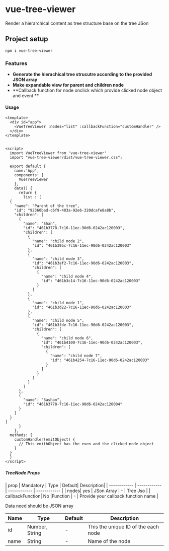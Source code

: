 # vue-tree-viewer

Render a hierarchical content as tree structure base on the tree JSon

## Project setup
```
npm i vue-tree-viewer
```
### Features
- **Generate the hierachical tree strucutre according to the provided JSON array**
- **Make expandable view for parent and children node**
- **Callback function for node onclick which provide clicked node object and event **

#### Usage
```
<template>
  <div id="app">
    <VueTreeViewer :nodes="list" :callbackFunction="customHandler" />
  </div>
</template>


<script>
  import VueTreeViewer from 'vue-tree-viewer'
  import "vue-tree-viewer/dist/vue-tree-viewer.css";

  export default {
    name:'App',
    components: {
      VueTreeViewer
    },
    data() {
      return {
        list : [
  {
    "name": "Parent of the tree",
    "id": "92360bad-c6f9-403a-92e6-320dcafe8a8b",
    "children": [
      {
        "name": "Shan",
        "id": "461b3778-7c16-11ec-90d6-0242ac120003",
        "children": [
          {
            "name": "child node 2",
            "id": "461b39bc-7c16-11ec-90d6-0242ac120003"
          },
          {
            "name": "child node 3",
            "id": "461b3af2-7c16-11ec-90d6-0242ac120003",
            "children": [
              {
                "name": "child node 4",
                "id": "461b3c14-7c16-11ec-90d6-0242ac120003"
              }
            ]
          },
          {
            "name": "child node 1",
            "id": "461b3d22-7c16-11ec-90d6-0242ac120003"
          },
          {
            "name": "child node 5",
            "id": "461b3fde-7c16-11ec-90d6-0242ac120003",
            "children": [
              {
                "name": "child node 6",
                "id": "461b4100-7c16-11ec-90d6-0242ac120003",
                "children": [
                  {
                    "name": "child node 7",
                    "id": "461b4254-7c16-11ec-90d6-0242ac120003"
                  }
                ]
              }
            ]
          }
        ]
      },
      {
        "name": "Sashan",
        "id": "461b3778-7c16-11ec-90d6-0242ac120004"
      }
    ]
  }
]
      }
    },
  methods: {
    customHandler(emitObject) {
      // This emithObject has the even and the clicked node object
    }
  }
  }
</script>
```
##### TreeNode Props
|   prop | Mandatory |  Type |   Default|   Description|
| ------------ | ------------ | ------------ | ------------ |
|   nodes| yes | JSon Array |  - |  Tree Jso |
|   callbackFunction| No |Function |  - |  Provide your callback function name |

Data need should be JSON array

|   Name|  Type |   Default|   Description|
| ------------ | ------------ | ------------ | ------------ |
|   id|  Number, String |  - |  This the unique ID of the each node |
|   name| String |  - |  Name of the node  |



